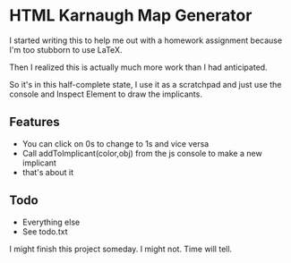 # HTML Karnaugh Map Generator

I started writing this to help me out with a homework assignment because I'm too stubborn to use LaTeX.

Then I realized this is actually much more work than I had anticipated.

So it's in this half-complete state, I use it as a scratchpad and just use the console and Inspect Element to draw the implicants.

## Features
- You can click on 0s to change to 1s and vice versa
- Call addToImplicant(color,obj) from the js console to make a new implicant
- that's about it

## Todo
- Everything else
- See todo.txt

I might finish this project someday. I might not. Time will tell.
